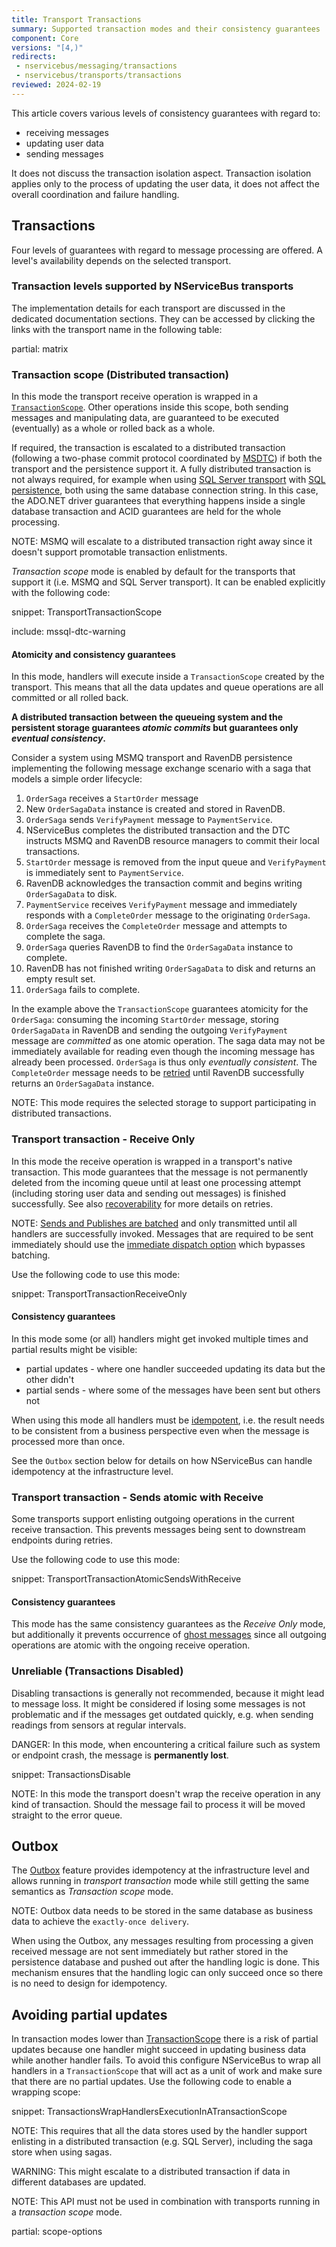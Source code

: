 ```yaml
---
title: Transport Transactions
summary: Supported transaction modes and their consistency guarantees
component: Core
versions: "[4,)"
redirects:
 - nservicebus/messaging/transactions
 - nservicebus/transports/transactions
reviewed: 2024-02-19
---
```


This article covers various levels of consistency guarantees with regard to:

 * receiving messages
 * updating user data
 * sending messages

It does not discuss the transaction isolation aspect. Transaction isolation applies only to the process of updating the user data, it does not affect the overall coordination and failure handling.


## Transactions

Four levels of guarantees with regard to message processing are offered. A level's availability depends on the selected transport.


### Transaction levels supported by NServiceBus transports

The implementation details for each transport are discussed in the dedicated documentation sections. They can be accessed by clicking the links with the transport name in the following table:

partial: matrix


### Transaction scope (Distributed transaction)

In this mode the transport receive operation is wrapped in a [`TransactionScope`](https://docs.microsoft.com/en-us/dotnet/api/system.transactions.transactionscope). Other operations inside this scope, both sending messages and manipulating data, are guaranteed to be executed (eventually) as a whole or rolled back as a whole.

If required, the transaction is escalated to a distributed transaction (following a two-phase commit protocol coordinated by [MSDTC](https://docs.microsoft.com/en-us/previous-versions/windows/desktop/ms684146(v=vs.85))) if both the transport and the persistence support it. A fully distributed transaction is not always required, for example when using [SQL Server transport](/transports/sql/) with [SQL persistence](/persistence/sql/), both using the same database connection string. In this case, the ADO.NET driver guarantees that everything happens inside a single database transaction and ACID guarantees are held for the whole processing.

NOTE: MSMQ will escalate to a distributed transaction right away since it doesn't support promotable transaction enlistments.

*Transaction scope* mode is enabled by default for the transports that support it (i.e. MSMQ and SQL Server transport). It can be enabled explicitly with the following code:

snippet: TransportTransactionScope

include: mssql-dtc-warning


#### Atomicity and consistency guarantees

In this mode, handlers will execute inside a `TransactionScope` created by the transport. This means that all the data updates and queue operations are all committed or all rolled back.

**A distributed transaction between the queueing system and the persistent storage guarantees _atomic commits_ but guarantees only _eventual consistency_.**

Consider a system using MSMQ transport and RavenDB persistence implementing the following message exchange scenario with a saga that models a simple order lifecycle:

 1. `OrderSaga` receives a `StartOrder` message
 1. New `OrderSagaData` instance is created and stored in RavenDB.
 1. `OrderSaga` sends `VerifyPayment` message to `PaymentService`.
 1. NServiceBus completes the distributed transaction and the DTC instructs MSMQ and RavenDB resource managers to commit their local transactions.
 1. `StartOrder` message is removed from the input queue and `VerifyPayment` is immediately sent to `PaymentService`.
 1. RavenDB acknowledges the transaction commit and begins writing `OrderSagaData` to disk.
 1. `PaymentService` receives `VerifyPayment` message and immediately responds with a `CompleteOrder` message to the originating `OrderSaga`.
 1. `OrderSaga` receives the `CompleteOrder` message and attempts to complete the saga.
 1. `OrderSaga` queries RavenDB to find the `OrderSagaData` instance to complete.
 1. RavenDB has not finished writing `OrderSagaData` to disk and returns an empty result set.
 1. `OrderSaga` fails to complete.

In the example above the `TransactionScope` guarantees atomicity for the `OrderSaga`: consuming the incoming `StartOrder` message, storing `OrderSagaData` in RavenDB and sending the outgoing `VerifyPayment` message are _committed_ as one atomic operation. The saga data may not be immediately available for reading even though the incoming message has already been processed. `OrderSaga` is thus only _eventually consistent_. The `CompleteOrder` message needs to be [retried](/nservicebus/recoverability/) until RavenDB successfully returns an `OrderSagaData` instance.

NOTE: This mode requires the selected storage to support participating in distributed transactions.

### Transport transaction - Receive Only

In this mode the receive operation is wrapped in a transport's native transaction. This mode guarantees that the message is not permanently deleted from the incoming queue until at least one processing attempt (including storing user data and sending out messages) is finished successfully. See also [recoverability](/nservicebus/recoverability/) for more details on retries.

NOTE: [Sends and Publishes are batched](/nservicebus/messaging/batched-dispatch.md) and only transmitted until all handlers are successfully invoked. 
Messages that are required to be sent immediately should use the [immediate dispatch option](/nservicebus/messaging/send-a-message.md#dispatching-a-message-immediately) which bypasses batching.

Use the following code to use this mode:

snippet: TransportTransactionReceiveOnly


#### Consistency guarantees

In this mode some (or all) handlers might get invoked multiple times and partial results might be visible:

 * partial updates - where one handler succeeded updating its data but the other didn't
 * partial sends - where some of the messages have been sent but others not

When using this mode all handlers must be [idempotent](/nservicebus/concepts/glossary.md#idempotence), i.e. the result needs to be consistent from a business perspective even when the message is processed more than once.

See the `Outbox` section below for details on how NServiceBus can handle idempotency at the infrastructure level.


### Transport transaction - Sends atomic with Receive

Some transports support enlisting outgoing operations in the current receive transaction. This prevents messages being sent to downstream endpoints during retries.

Use the following code to use this mode:

snippet: TransportTransactionAtomicSendsWithReceive


#### Consistency guarantees

This mode has the same consistency guarantees as the *Receive Only* mode, but additionally it prevents occurrence of [ghost messages](/nservicebus/concepts/glossary.md#ghost-message) since all outgoing operations are atomic with the ongoing receive operation.


### Unreliable (Transactions Disabled)

Disabling transactions is generally not recommended, because it might lead to message loss. It might be considered if losing some messages is not problematic and if the messages get outdated quickly, e.g. when sending readings from sensors at regular intervals.

DANGER: In this mode, when encountering a critical failure such as system or endpoint crash, the message is **permanently lost**.

snippet: TransactionsDisable

NOTE: In this mode the transport doesn't wrap the receive operation in any kind of transaction. Should the message fail to process it will be moved straight to the error queue.


## Outbox

The [Outbox](/nservicebus/outbox) feature provides idempotency at the infrastructure level and allows running in *transport transaction* mode while still getting the same semantics as *Transaction scope* mode.

NOTE: Outbox data needs to be stored in the same database as business data to achieve the `exactly-once delivery`.

When using the Outbox, any messages resulting from processing a given received message are not sent immediately but rather stored in the persistence database and pushed out after the handling logic is done. This mechanism ensures that the handling logic can only succeed once so there is no need to design for idempotency.


## Avoiding partial updates

In transaction modes lower than [TransactionScope](#transactions-transaction-scope-distributed-transaction) there is a risk of partial updates because one handler might succeed in updating business data while another handler fails. To avoid this configure NServiceBus to wrap all handlers in a `TransactionScope` that will act as a unit of work and make sure that there are no partial updates. Use the following code to enable a wrapping scope:

snippet: TransactionsWrapHandlersExecutionInATransactionScope

NOTE: This requires that all the data stores used by the handler support enlisting in a distributed transaction (e.g. SQL Server), including the saga store when using sagas.

WARNING: This might escalate to a distributed transaction if data in different databases are updated.

NOTE: This API must not be used in combination with transports running in a *transaction scope* mode.


partial: scope-options
